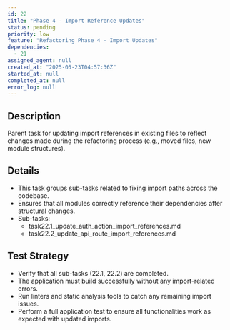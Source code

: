 ```yaml
---
id: 22
title: "Phase 4 - Import Reference Updates"
status: pending
priority: low
feature: "Refactoring Phase 4 - Import Updates"
dependencies:
  - 21
assigned_agent: null
created_at: "2025-05-23T04:57:36Z"
started_at: null
completed_at: null
error_log: null
---
```


## Description

Parent task for updating import references in existing files to reflect changes made during the refactoring process (e.g., moved files, new module structures).

## Details

- This task groups sub-tasks related to fixing import paths across the codebase.
- Ensures that all modules correctly reference their dependencies after structural changes.
- Sub-tasks:
  - task22.1_update_auth_action_import_references.md
  - task22.2_update_api_route_import_references.md

## Test Strategy

- Verify that all sub-tasks (22.1, 22.2) are completed.
- The application must build successfully without any import-related errors.
- Run linters and static analysis tools to catch any remaining import issues.
- Perform a full application test to ensure all functionalities work as expected with updated imports.

